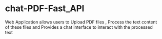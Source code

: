 # chat-PDF-Fast_API
Web Application allows users to Upload PDF files , Process the text content of these files and Provides a chat interface to interact with the processed text 
